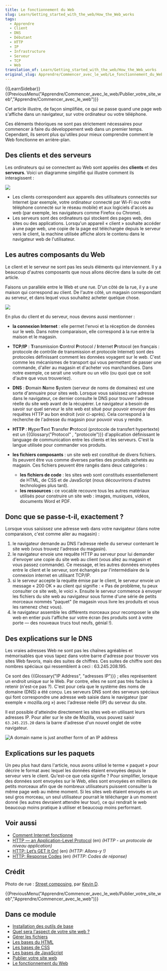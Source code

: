 ```yaml
---
title: Le fonctionnement du Web
slug: Learn/Getting_started_with_the_web/How_the_Web_works
tags:
  - Apprendre
  - Client
  - DNS
  - Débutant
  - HTTP
  - IP
  - Infrastructure
  - Serveur
  - TCP
  - Web
translation_of: Learn/Getting_started_with_the_web/How_the_Web_works
original_slug: Apprendre/Commencer_avec_le_web/Le_fonctionnement_du_Web
---
```

{{LearnSidebar}}
{{PreviousMenu("Apprendre/Commencer_avec_le_web/Publier_votre_site_web","Apprendre/Commencer_avec_le_web")}}

Cet article illustre, de façon simplifiée, ce qui se passe quand une page web s'affiche dans un navigateur, sur votre ordinateur ou votre téléphone.

Ces éléments théoriques ne sont pas strictement nécessaires pour commencer à faire du développement web dans un premier temps. Cependant, ils seront plus qu'utiles pour mieux comprendre comment le Web fonctionne en arrière-plan.

## Des clients et des serveurs

Les ordinateurs qui se connectent au Web sont appelés des **clients** et des **serveurs**. Voici un diagramme simplifié qui illustre comment ils interagissent&nbsp;:

![](Client-server.jpg)

- Les clients correspondent aux appareils des utilisateurs connectés sur Internet (par exemple, votre ordinateur connecté par Wi-Fi ou votre téléphone connecté sur le réseau mobile) et aux logiciels d'accès au web (par exemple, les navigateurs comme Firefox ou Chrome).
- Les serveurs sont des ordinateurs qui stockent des pages web, des sites ou des applications. Lorsqu'un appareil « client » souhaite accéder à une page web, une copie de la page est téléchargée depuis le serveur vers le client, la machine utilisée affiche alors le contenu dans le navigateur web de l'utilisateur.

## Les autres composants du Web

Le client et le serveur ne sont pas les seuls éléments qui interviennent. Il y a beaucoup d'autres composants que nous allons décrire dans la suite de cet article.

Faisons un parallèle entre le Web et une rue. D'un côté de la rue, il y a une maison qui correspond au client. De l'autre côté,  un magasin correspondant au serveur, et dans lequel vous souhaitez acheter quelque chose.

![](road.jpg)

En plus du client et du serveur, nous devons aussi mentionner :

- **la connexion Internet** : elle permet l'envoi et la réception de données sur le web. Dans notre comparaison, elle correspond à la rue entre la maison et le magasin.
- **TCP/IP** : **T**ransmission **C**ontrol **P**rotocol / **I**nternet **P**rotocol (en français : protocole de contrôle de transmission et protocole Internet) sont des protocoles définissant comment les données voyagent sur le web. C'est comme les mécanismes de transport qui vous permettent de passer une commande, d'aller au magasin et d'acheter vos marchandises. Dans notre exemple, ce serait une voiture ou un vélo (ou quoi que ce soit d'autre que vous trouveriez).
- **DNS** : **D**omain **N**ame **S**ystem (serveur de noms de domaines) est une sorte d'annuaire pour sites web. Lorsque vous saisissez une adresse dans le navigateur, ce dernier consulte le DNS pour trouver l'adresse réelle du site web avant de la récupérer. Le navigateur a besoin de savoir sur quel serveur le site web est situé pour pouvoir envoyer des requêtes HTTP au bon endroit (voir ci-après). Cela correspond à la recherche de l'adresse du magasin pour pouvoir vous y rendre.
- **HTTP** : **H**yper**T**ext **T**ransfer **P**rotocol (protocole de transfert hypertexte) est un {{Glossary("Protocol" , "protocole")}} d'application définissant le language de communication entre les clients et les serveurs. C'est la langue utilisée pour commander vos produits.
- **les fichiers composants** : un site web est constitué de divers fichiers. Ils peuvent être vus comme diverses parties des produits achetés au magasin. Ces fichiers peuvent être rangés dans deux catégories :

  - **les fichiers de code** : les sites web sont constitués essentiellement de HTML, de CSS et de JavaScript (nous découvrirons d'autres technologies plus tard).
  - **les ressources :** ce vocable recouvre tous les autres matériaux utilisés pour construire un site web : images, musiques, vidéos, documents Word et PDF.

## Donc que se passe-t-il, exactement ?

Lorsque vous saisissez une adresse web dans votre navigateur (dans notre comparaison, c'est comme aller au magasin) :

1.  le navigateur demande au DNS l'adresse réelle du serveur contenant le site web (vous trouvez l'adresse du magasin).
2.  le navigateur envoie une requête HTTP au serveur pour lui demander d'envoyer une copie du site web au client (vous allez au magasin et vous passez commande). Ce message, et les autres données envoyées entre le client et le serveur, sont échangés par l'intermédiaire de la connexion internet en utilisant TCP/IP.
3.  si le serveur accepte la requête émise par le client, le serveur envoie un message «&nbsp;200 OK&nbsp;» au client qui signifie : « Pas de problème, tu peux consulter ce site web, le voici ». Ensuite le serveur commence à envoyer les fichiers du site web au navigateur sous forme d'une série de petits morceaux nommés "paquet" (le magasin vous livre les produits et vous les ramenez chez vous).
4.  le navigateur assemble les différents morceaux pour recomposer le site web en entier puis l'affiche sur votre écran (les produits sont à votre porte —  des nouveaux trucs tout neufs, génial !).

## Des explications sur le DNS

Les vraies adresses Web ne sont pas les chaînes agréables et mémorisables que vous tapez dans votre barre d'adresse pour trouver vos sites Web favoris, mais des suites de chiffres. Ces suites de chiffre sont des nombres spéciaux qui ressemblent à ceci : 63.245.208.195.

Ce sont des {{Glossary("IP Address", "adresses IP")}} ; elles représentent un endroit unique sur le Web. Par contre, elles ne sont pas très faciles à retenir (n'est‑ce pas ?). C'est pour cela que le système des noms de domaine (DNS) a été conçu. Les serveurs DNS sont des serveurs spéciaux qui font correspondre une adresse web saisie dans le navigateur (par exemple « mozilla.org ») avec l'adresse réelle (IP) du serveur du site.

Il est possible d'atteindre directement les sites web en utilisant leurs adresses IP. Pour aller sur le site de Mozilla, vous pouvez saisir `63.245.215.20` dans la barre d'adresse d'un nouvel onglet de votre navigateur.

![A domain name is just another form of an IP address](dns-ip.png)

## Explications sur les paquets

Un peu plus haut dans l'article, nous avons utilisé le terme « paquet » pour décrire le format avec lequel les données étaient envoyées depuis le serveur vers le client. Qu'est-ce que cela signifie ? Pour simplifier, lorsque des données sont envoyées sur le Web, elles sont envoyées en milliers de petits morceaux afin que de nombreux utilisateurs puissent consulter la même page web au même moment. Si les sites web étaient envoyés en un seul gros morceau, un seul utilisateur pourrait le télécharger à un moment donné (les autres devraient attendre leur tour), ce qui rendrait le web beaucoup moins pratique à utiliser et beaucoup moins performant.

## Voir aussi

- [Comment Internet fonctionne](/fr/Apprendre/Fonctionnement_Internet)
- [HTTP — an Application-Level Protocol](https://dev.opera.com/articles/http-basic-introduction/) (en) _(HTTP - un protocole de niveau application)_
- [HTTP: Let’s GET It On!](https://dev.opera.com/articles/http-lets-get-it-on/) (en) _(HTTP: Allons-y !)_
- [HTTP: Response Codes](https://dev.opera.com/articles/http-response-codes/) (en) _(HTTP: Codes de réponse)_

## Crédit

Photo de rue : [Street composing](https://www.flickr.com/photos/kdigga/9110990882/in/photolist-cXrKFs-c1j6hQ-mKrPUT-oRTUK4-7jSQQq-eT7daG-cZEZrh-5xT9L6-bUnkip-9jAbvr-5hVkHn-pMfobT-dm8JuZ-gjwYYM-pREaSM-822JRW-5hhMf9-9RVQNn-bnDMSZ-pL2z3y-k7FRM4-pzd8Y7-822upY-8bFN4Y-kedD87-pzaATg-nrF8ft-5anP2x-mpVky9-ceKc9W-dG75mD-pY62sp-gZmXVZ-7vVJL9-h7r9AQ-gagPYh-jvo5aM-J32rC-ibP2zY-a4JBcH-ndxM5Y-iFHsde-dtJ15p-8nYRgp-93uCB1-o6N5Bh-nBPUny-dNJ66P-9XWmVP-efXhxJ), par [Kevin D](https://www.flickr.com/photos/kdigga/).

{{PreviousMenu("Apprendre/Commencer_avec_le_web/Publier_votre_site_web","Apprendre/Commencer_avec_le_web")}}

## Dans ce module

- [Installation des outils de base](/fr/Apprendre/Commencer_avec_le_web/Installation_outils_de_base)
- [Quel sera l'aspect de votre site web ?](/fr/Apprendre/Commencer_avec_le_web/Quel_aspect_pour_votre_site)
- [Gérer les fichiers](/fr/Apprendre/Commencer_avec_le_web/G%C3%A9rer_les_fichiers)
- [Les bases du HTML](/fr/Apprendre/Commencer_avec_le_web/Les_bases_HTML)
- [Les bases de CSS](/fr/Apprendre/Commencer_avec_le_web/Les_bases_CSS)
- [Les bases de JavaScript](/fr/Apprendre/Commencer_avec_le_web/Les_bases_JavaScript)
- [Publier votre site web](/fr/Apprendre/Commencer_avec_le_web/Publier_votre_site_web)
- [Le fonctionnement du Web](/fr/Apprendre/Commencer_avec_le_web/Le_fonctionnement_du_Web)
